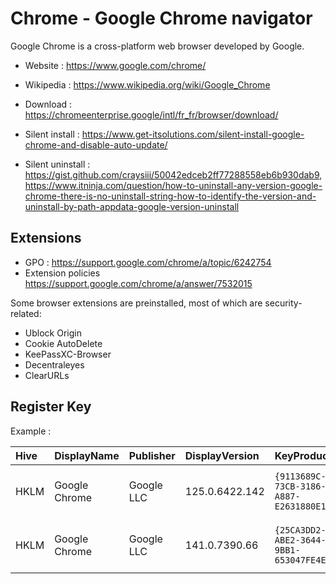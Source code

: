 # Chrome - Google Chrome navigator

Google Chrome is a cross-platform web browser developed by Google.

* Website : https://www.google.com/chrome/
* Wikipedia : https://www.wikipedia.org/wiki/Google_Chrome

* Download : https://chromeenterprise.google/intl/fr_fr/browser/download/
* Silent install : https://www.get-itsolutions.com/silent-install-google-chrome-and-disable-auto-update/
* Silent uninstall : https://gist.github.com/craysiii/50042edceb2ff77288558eb6b930dab9,
  https://www.itninja.com/question/how-to-uninstall-any-version-google-chrome-there-is-no-uninstall-string-how-to-identify-the-version-and-uninstall-by-path-appdata-google-version-uninstall

## Extensions

* GPO : https://support.google.com/chrome/a/topic/6242754
* Extension policies https://support.google.com/chrome/a/answer/7532015

Some browser extensions are preinstalled, most of which are security-related:
* Ublock Origin
* Cookie AutoDelete
* KeePassXC-Browser
* Decentraleyes
* ClearURLs

## Register Key

Example :

 | Hive | DisplayName | Publisher | DisplayVersion | KeyProduct | UninstallExe |
 |:---- |:----------- |:--------- |:-------------- |:---------- |:------------ |
 | HKLM | Google Chrome | Google LLC | 125.0.6422.142 | `{9113689C-73CB-3186-A887-E2631880E11F}` | `MsiExec.exe /X{9113689C-73CB-3186-A887-E2631880E11F}` |
 | HKLM | Google Chrome | Google LLC | 141.0.7390.66 | `{25CA3DD2-ABE2-3644-9BB1-653047FE4EA2}` | `MsiExec.exe /X{25CA3DD2-ABE2-3644-9BB1-653047FE4EA2}` |
